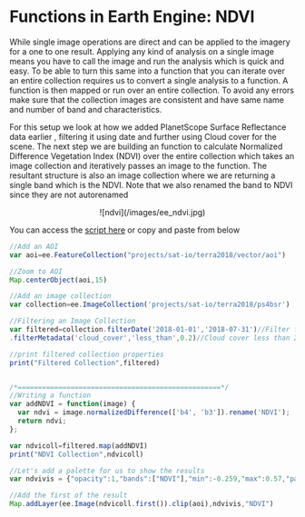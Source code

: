 # Functions in Earth Engine: NDVI

While single image operations are direct and can be applied to the imagery for a one to one result. Applying any kind of analysis on a single image means you have to call the image and run the analysis which is quick and easy. To be able to turn this same into a function that you can iterate over an entire collection requires us to convert a single analysis to a function. A function is then mapped or run over an entire collection. To avoid any errors make sure that the collection images are consistent and have same name and number of band and characteristics.

For this setup we look at how we added PlanetScope Surface Reflectance data earlier , filtering it using date and further using Cloud cover for the scene. The next step we are building an function to calculate Normalized Difference Vegetation Index (NDVI) over the entire collection which takes an image collection and iteratively passes an image to the function. The resultant structure is also an image collection where we are returning a single band which is the NDVI. Note that we also renamed the band to NDVI since they are not autorenamed

<center>![ndvi](/images/ee_ndvi.jpg)</center>

You can access the [script here](https://code.earthengine.google.com/161c2bd142951ce5e864a8b0d7cb4987) or copy and paste from below

``` js
//Add an AOI
var aoi=ee.FeatureCollection("projects/sat-io/terra2018/vector/aoi")

//Zoom to AOI
Map.centerObject(aoi,15)

//Add an image collection
var collection=ee.ImageCollection('projects/sat-io/terra2018/ps4bsr')

//Filtering an Image Collection
var filtered=collection.filterDate('2018-01-01','2018-07-31')//Filter for March
.filterMetadata('cloud_cover','less_than',0.2)//Cloud cover less than 20%

//print filtered collection properties
print("Filtered Collection",filtered)


/*==================================================*/
//Writing a function
var addNDVI = function(image) {
  var ndvi = image.normalizedDifference(['b4', 'b3']).rename('NDVI');
  return ndvi;
};

var ndvicoll=filtered.map(addNDVI)
print("NDVI Collection",ndvicoll)

//Let's add a palette for us to show the results
var ndvivis = {"opacity":1,"bands":["NDVI"],"min":-0.259,"max":0.57,"palette":["d49e8a","ffcfb4","ecffcf","94ff8d","3eff56","15cc23"]};

//Add the first of the result
Map.addLayer(ee.Image(ndvicoll.first()).clip(aoi),ndvivis,"NDVI")
```
